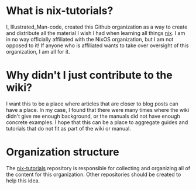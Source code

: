 # What is nix-tutorials?

I, Illustrated_Man-code, created this Github organization as a way to create and distribute all the material I wish I had when learning all things [nix](https://nixos.org/). I am in no way officially affiliated with the NixOS organization, but I am not opposed to it! If anyone who is affiliated wants to take over oversight of this organization, I am all for it.

# Why didn't I just contribute to the wiki?

I want this to be a place where articles that are closer to blog posts can have a place. In my case, I found that there were many times where the wiki didn't give me enough background, or the manuals did not have enough concrete examples. I hope that this can be a place to aggregate guides and tutorials that do not fit as part of the wiki or manual.

# Organization structure
The [nix-tutorials](https://github.com/nix-tutorials/nix-tutorials) repository is responsible for collecting and organizing all of the content for this organization. Other repositories should be created to help this idea. 
